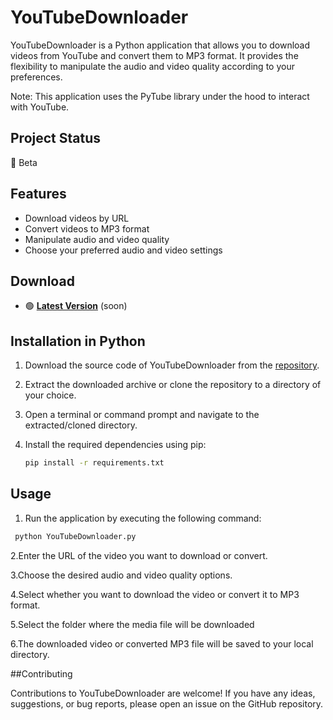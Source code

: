 # YouTubeDownloader

YouTubeDownloader is a Python application that allows you to download videos from YouTube and convert them to MP3 format. It provides the flexibility to manipulate the audio and video quality according to your preferences. 

Note: This application uses the PyTube library under the hood to interact with YouTube.

## Project Status

🔵 Beta

## Features

- Download videos by URL
- Convert videos to MP3 format
- Manipulate audio and video quality
- Choose your preferred audio and video settings

## Download
- 🟢 **[Latest Version](https://github.com/Johanstphn/YoutubeDownloader/releases)** (soon)

## Installation in Python

1. Download the source code of YouTubeDownloader from the [repository](https://github.com/Johanstphn/YoutubeDownloader).

2. Extract the downloaded archive or clone the repository to a directory of your choice.

3. Open a terminal or command prompt and navigate to the extracted/cloned directory.

4. Install the required dependencies using pip:
   ```bash
   pip install -r requirements.txt
   ```

## Usage

1. Run the application by executing the following command:
  ```python
   python YouTubeDownloader.py
  ```

2.Enter the URL of the video you want to download or convert.

3.Choose the desired audio and video quality options.

4.Select whether you want to download the video or convert it to MP3 format.

5.Select the folder where the media file will be downloaded

6.The downloaded video or converted MP3 file will be saved to your local directory.

##Contributing

Contributions to YouTubeDownloader are welcome! If you have any ideas, suggestions, or bug reports, please open an issue on the GitHub repository.

